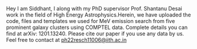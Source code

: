 Hey I am Siddhant, I along with my PhD supervisor Prof. Shantanu Desai work in the field of High Energy Astrophysics.Herein, we have uploaded the code, files and templates we used for MeV emission search from five prominent galaxy clusters using COMPTEL data. Complete details you can find at arXiv: 1201.13240. Please cite our paper if you use any data by us. Feel free to contact at ph22resch11006@iith.ac.in
